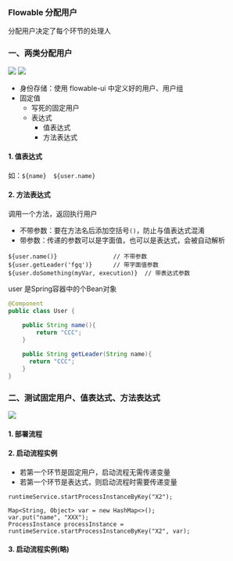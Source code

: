 ###  Flowable 分配用户
分配用户决定了每个环节的处理人

### 一、两类分配用户
![](https://fgq233.github.io/imgs/workflow/flow03.png)
![](https://fgq233.github.io/imgs/workflow/flow04.png)


* 身份存储：使用 flowable-ui 中定义好的用户、用户组
* 固定值
  * 写死的固定用户
  * 表达式
    * 值表达式
    * 方法表达式

#### 1. 值表达式
如：`${name}  ${user.name}`

#### 2. 方法表达式
调用一个方法，返回执行用户
* 不带参数：要在方法名后添加空括号`()`，防止与值表达式混淆
* 带参数：传递的参数可以是字面值，也可以是表达式，会被自动解析

```
${user.name()}                // 不带参数           
${user.getLeader('fgq')}      // 带字面值参数
${user.doSomething(myVar, execution)}  // 带表达式参数
```

user 是Spring容器中的个Bean对象


```java
@Component
public class User {

    public String name(){
        return "CCC";
    }
    
    public String getLeader(String name){
      return "CCC";
    }
}
```


### 二、测试固定用户、值表达式、方法表达式
![](https://fgq233.github.io/imgs/workflow/flow05.png)

#### 1. 部署流程
#### 2. 启动流程实例
* 若第一个环节是固定用户，启动流程无需传递变量
* 若第一个环节是表达式，则启动流程时需要传递变量

```
runtimeService.startProcessInstanceByKey("X2");

Map<String, Object> var = new HashMap<>();
var.put("name", "XXX");
ProcessInstance processInstance = runtimeService.startProcessInstanceByKey("X2", var);
```

#### 3. 启动流程实例(略)
